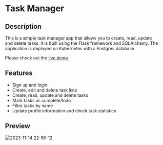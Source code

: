 # Task Manager

## Description

This is a simple task manager app that allows you to create, read, update and delete tasks. It is built using the Flask framework and SQLAlchemy. The application is deployed on Kubernetes with a Postgres database.

Please check out the [live demo](https://flask-task.mpisman.app)

## Features

- Sign up and login
- Create, edit and delete task lists
- Create, read, update and delete tasks
- Mark tasks as complete/todo
- Filter tasks by name
- Update profile information and check task statistics

## Preview
![2023-11-14 22-56-12](https://github.com/mike-pisman/flask-task/assets/58354623/8f38ba0b-324b-41b7-a596-b243aa731608)
